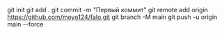 git init
git add .
git commit -m "Первый коммит"
git remote add origin https://github.com/moyo124/falo.git
git branch -M main
git push -u origin main --force
